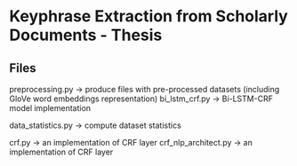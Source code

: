 # Keyphrase Extraction from Scholarly Documents - Thesis

## Files
preprocessing.py -> produce files with pre-processed datasets (including GloVe word embeddings representation)
bi_lstm_crf.py -> Bi-LSTM-CRF model implementation

data_statistics.py -> compute dataset statistics

crf.py -> an implementation of CRF layer
crf_nlp_architect.py -> an implementation of CRF layer
